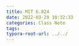 ```yaml
---
title: MIT 6.824
date: 2022-03-29 10:32:33
categories: Class Note
tags: 
typora-root-url: ../../
---
```


